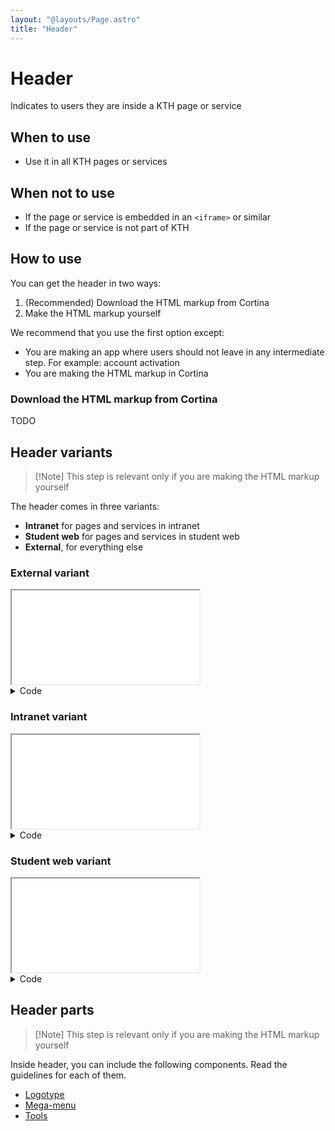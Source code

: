 ```yaml
---
layout: "@layouts/Page.astro"
title: "Header"
---
```


# Header

<p class="lead">Indicates to users they are inside a KTH page or service</p>

## When to use

- Use it in all KTH pages or services

## When not to use

- If the page or service is embedded in an `<iframe>` or similar
- If the page or service is not part of KTH

## How to use

You can get the header in two ways:

1. (Recommended) Download the HTML markup from Cortina
2. Make the HTML markup yourself

We recommend that you use the first option except:

- You are making an app where users should not leave in any intermediate step. For example: account activation
- You are making the HTML markup in Cortina

### Download the HTML markup from Cortina

TODO

## Header variants

> [!Note] This step is relevant only if you are making the HTML markup yourself

The header comes in three variants:

- **Intranet** for pages and services in intranet
- **Student web** for pages and services in student web
- **External**, for everything else

### External variant

<iframe src="/style/en/examples/header/external" title="Example header for external web"></iframe>

<details class="kth-details">
<summary>Code</summary>
<div class="kth-details__content">

```html
<header class="kth-header external"></header>
```

```scss
@use "@kth/style/scss/components/main-header.scss";
```

</div>
</details>

### Intranet variant

<iframe src="/style/en/examples/header/intranet" title="Example header for intranet"></iframe>

<details class="kth-details">
<summary>Code</summary>
<div class="kth-details__content">

```html
<header class="kth-header intranet"></header>
```

```scss
@use "@kth/style/scss/components/main-header.scss";
```

</div>
</details>

### Student web variant

<iframe src="/style/en/examples/header/student-web" title="Example header for student web"></iframe>

<details class="kth-details">
<summary>Code</summary>
<div class="kth-details__content">

```html
<header class="kth-header student-web"></header>
```

```scss
@use "@kth/style/scss/components/main-header.scss";
```

</div>
</details>

## Header parts

> [!Note] This step is relevant only if you are making the HTML markup yourself

Inside header, you can include the following components. Read the guidelines for each of them.

- [Logotype](./header__logotype)
- [Mega-menu](./header__mega-menu)
- [Tools](./header__tools)
